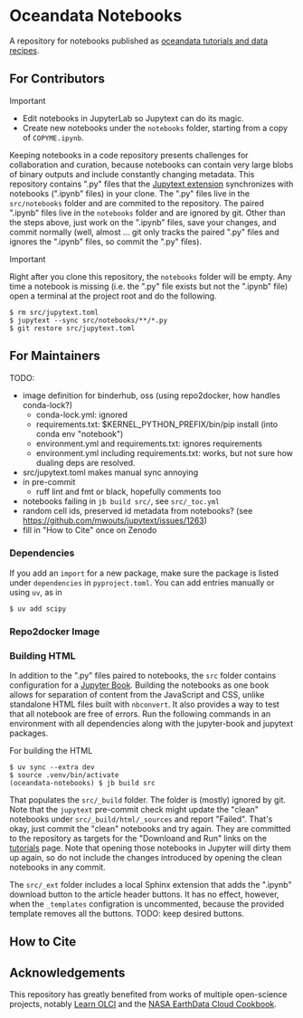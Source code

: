 # Oceandata Notebooks

A repository for notebooks published as [oceandata tutorials and data recipes][tutorials].

## For Contributors

> [!IMPORTANT]
> - Edit notebooks in JupyterLab so Jupytext can do its magic.
> - Create new notebooks under the `notebooks` folder, starting from a copy of `COPYME.ipynb`.

Keeping notebooks in a code repository presents challenges for collaboration and curation,
because notebooks can contain very large blobs of binary outputs and include
constantly changing metadata. This repository contains ".py" files that the [Jupytext extension][jupytext]
synchronizes with notebooks (".ipynb" files) in your clone. The ".py" files live
in the `src/notebooks` folder and are commited to the repository. The paired ".ipynb" files live
in the `notebooks` folder and are ignored by git. Other than the steps above,
just work on the ".ipynb" files, save your changes, and commit normally (well, almost ... git
only tracks the paired ".py" files and ignores the ".ipynb" files, so commit the ".py" files).

> [!IMPORTANT]
> Right after you clone this repository, the `notebooks` folder will be empty. Any time
> a notebook is missing (i.e. the ".py" file exists but not the ".ipynb" file) open a
> terminal at the project root and do the following.
>
> ```
> $ rm src/jupytext.toml
> $ jupytext --sync src/notebooks/**/*.py
> $ git restore src/jupytext.toml
> ```

## For Maintainers

TODO:
  - image definition for binderhub, oss (using repo2docker, how handles conda-lock?)
    - conda-lock.yml: ignored
    - requirements.txt: $KERNEL_PYTHON_PREFIX/bin/pip install (into conda env "notebook")
    - environment.yml and requirements.txt: ignores requirements
    - environment.yml including requirements.txt: works, but not sure how dualing deps are resolved.
  - src/jupytext.toml makes manual sync annoying
  - in pre-commit
    - ruff lint and fmt or black, hopefully comments too
  - notebooks failing in `jb build src/`, see `src/_toc.yml`
  - random cell ids, preserved id metadata from notebooks? (see https://github.com/mwouts/jupytext/issues/1263)
  - fill in "How to Cite" once on Zenodo

### Dependencies

If you add an `import` for a new package, make sure the package is listed under
`dependencies` in `pyproject.toml`. You can add entries manually or using `uv`, as in
```
$ uv add scipy
```

### Repo2docker Image

### Building HTML

In addition to the ".py" files paired to notebooks, the `src` folder contains configuration
for a [Jupyter Book][jb]. Building the notebooks as one book allows for separation
of content from the JavaScript and CSS, unlike standalone HTML files built with `nbconvert`. It also provides
a way to test that all notebook are free of errors. Run the following commands in an environment with
all dependencies along with the jupyter-book and jupytext packages.

For building the HTML
```
$ uv sync --extra dev
$ source .venv/bin/activate
(oceandata-notebooks) $ jb build src
```
That populates the `src/_build` folder. The folder is (mostly) ignored by git. Note that
the `jupytext` pre-commit check might update the "clean" notebooks under `src/_build/html/_sources`
and report "Failed". That's okay, just commit the "clean" notebooks and try again. They
are committed to the repository as targets for the "Downloand and Run" links on the [tutorials][tutorials]
page. Note that opening those notebooks in Jupyter will dirty them up again, so
do not include the changes introduced by opening the clean notebooks in any commit.


<!--
FIXME: seems to be (have been? can't get missing outputs now ...) a bug in the chain from jb build src that does not add the reader to the jcache.
```
jcache notebook -p src/_build/.jupyter_cache list
```
Add notebooks to the jupyter cache with something like this:
```
cd src
jcache notebook -p _build/.jupyter_cache add -r jupytext notebooks/hackweek/<new_notebook>.py
```
After builds that use the case, merge the cache output into the notebook (do this for all notebooks).
```
for f in notebooks/hackweek/*.py; do
  jcache notebook -p _build/.jupyter_cache merge ${f} _build/jupyter_execute/${f%.*}.ipynb
done
``` -->


The `src/_ext` folder includes a local Sphinx extension that adds the ".ipynb" download
button to the article header buttons. It has no effect, however, when the `_templates` configration
is uncommented, because the provided template removes all the buttons. TODO: keep desired buttons.

## How to Cite

## Acknowledgements
This repository has greatly benefited from works of multiple open-science projects, notably [Learn OLCI][learn-olci] and the [NASA EarthData Cloud Cookbook][cookbook].

[tutorials]: https://oceancolor.gsfc.nasa.gov/resources/docs/tutorials
[jupytext]: https://jupytext.readthedocs.io/
[jupyterlab]: https://jupyter.org
[jb]: https://jupyterbook.org
[learn-olci]: https://github.com/wekeo/learn-olci/blob/main/README.md
[cookbook]: https://nasa-openscapes.github.io/earthdata-cloud-cookbook
